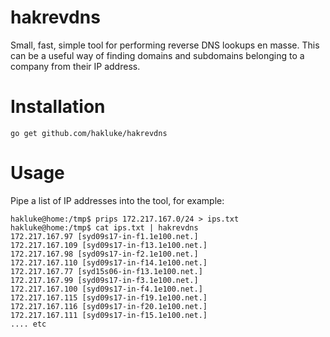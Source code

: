 # hakrevdns
Small, fast, simple tool for performing reverse DNS lookups en masse.
This can be a useful way of finding domains and subdomains belonging to a company from their IP address.

# Installation
```
go get github.com/hakluke/hakrevdns
```

# Usage
Pipe a list of IP addresses into the tool, for example:

```
hakluke@home:/tmp$ prips 172.217.167.0/24 > ips.txt
hakluke@home:/tmp$ cat ips.txt | hakrevdns 
172.217.167.97 [syd09s17-in-f1.1e100.net.]
172.217.167.109 [syd09s17-in-f13.1e100.net.]
172.217.167.98 [syd09s17-in-f2.1e100.net.]
172.217.167.110 [syd09s17-in-f14.1e100.net.]
172.217.167.77 [syd15s06-in-f13.1e100.net.]
172.217.167.99 [syd09s17-in-f3.1e100.net.]
172.217.167.100 [syd09s17-in-f4.1e100.net.]
172.217.167.115 [syd09s17-in-f19.1e100.net.]
172.217.167.116 [syd09s17-in-f20.1e100.net.]
172.217.167.111 [syd09s17-in-f15.1e100.net.]
.... etc
```
